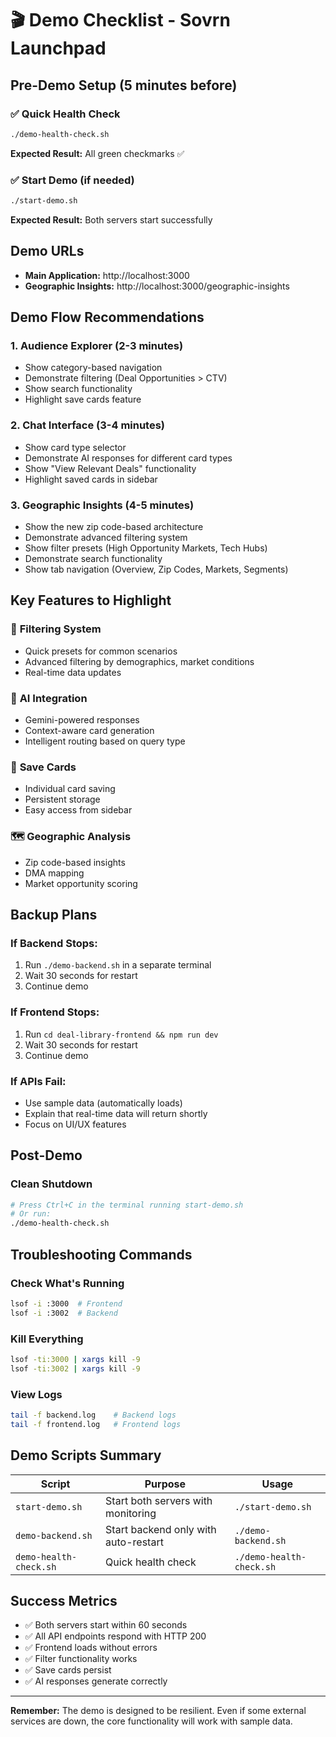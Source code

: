 # 🎬 Demo Checklist - Sovrn Launchpad

## Pre-Demo Setup (5 minutes before)

### ✅ Quick Health Check
```bash
./demo-health-check.sh
```
**Expected Result:** All green checkmarks ✅

### ✅ Start Demo (if needed)
```bash
./start-demo.sh
```
**Expected Result:** Both servers start successfully

## Demo URLs
- **Main Application:** http://localhost:3000
- **Geographic Insights:** http://localhost:3000/geographic-insights

## Demo Flow Recommendations

### 1. **Audience Explorer** (2-3 minutes)
- Show category-based navigation
- Demonstrate filtering (Deal Opportunities > CTV)
- Show search functionality
- Highlight save cards feature

### 2. **Chat Interface** (3-4 minutes)
- Show card type selector
- Demonstrate AI responses for different card types
- Show "View Relevant Deals" functionality
- Highlight saved cards in sidebar

### 3. **Geographic Insights** (4-5 minutes)
- Show the new zip code-based architecture
- Demonstrate advanced filtering system
- Show filter presets (High Opportunity Markets, Tech Hubs)
- Demonstrate search functionality
- Show tab navigation (Overview, Zip Codes, Markets, Segments)

## Key Features to Highlight

### 🎯 **Filtering System**
- Quick presets for common scenarios
- Advanced filtering by demographics, market conditions
- Real-time data updates

### 🤖 **AI Integration**
- Gemini-powered responses
- Context-aware card generation
- Intelligent routing based on query type

### 💾 **Save Cards**
- Individual card saving
- Persistent storage
- Easy access from sidebar

### 🗺️ **Geographic Analysis**
- Zip code-based insights
- DMA mapping
- Market opportunity scoring

## Backup Plans

### If Backend Stops:
1. Run `./demo-backend.sh` in a separate terminal
2. Wait 30 seconds for restart
3. Continue demo

### If Frontend Stops:
1. Run `cd deal-library-frontend && npm run dev`
2. Wait 30 seconds for restart
3. Continue demo

### If APIs Fail:
- Use sample data (automatically loads)
- Explain that real-time data will return shortly
- Focus on UI/UX features

## Post-Demo

### Clean Shutdown
```bash
# Press Ctrl+C in the terminal running start-demo.sh
# Or run:
./demo-health-check.sh
```

## Troubleshooting Commands

### Check What's Running
```bash
lsof -i :3000  # Frontend
lsof -i :3002  # Backend
```

### Kill Everything
```bash
lsof -ti:3000 | xargs kill -9
lsof -ti:3002 | xargs kill -9
```

### View Logs
```bash
tail -f backend.log    # Backend logs
tail -f frontend.log   # Frontend logs
```

## Demo Scripts Summary

| Script | Purpose | Usage |
|--------|---------|-------|
| `start-demo.sh` | Start both servers with monitoring | `./start-demo.sh` |
| `demo-backend.sh` | Start backend only with auto-restart | `./demo-backend.sh` |
| `demo-health-check.sh` | Quick health check | `./demo-health-check.sh` |

## Success Metrics
- ✅ Both servers start within 60 seconds
- ✅ All API endpoints respond with HTTP 200
- ✅ Frontend loads without errors
- ✅ Filter functionality works
- ✅ Save cards persist
- ✅ AI responses generate correctly

---
**Remember:** The demo is designed to be resilient. Even if some external services are down, the core functionality will work with sample data.